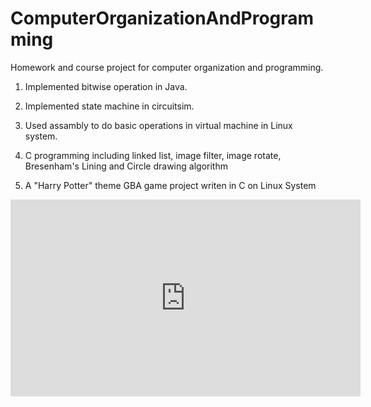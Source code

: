 # ComputerOrganizationAndProgramming
Homework and course project for computer organization and programming.

1. Implemented bitwise operation in Java.

2. Implemented state machine in circuitsim.

3. Used assambly to do basic operations in virtual machine in Linux system.

4. C programming including linked list, image filter, image rotate, Bresenham's Lining and Circle drawing algorithm

5. A "Harry Potter" theme GBA game project writen in C on Linux System

<iframe width="560" height="315" src="https://www.youtube.com/embed/dW0C2-7SKLA" frameborder="0" allow="accelerometer; autoplay; encrypted-media; gyroscope; picture-in-picture" allowfullscreen></iframe>
